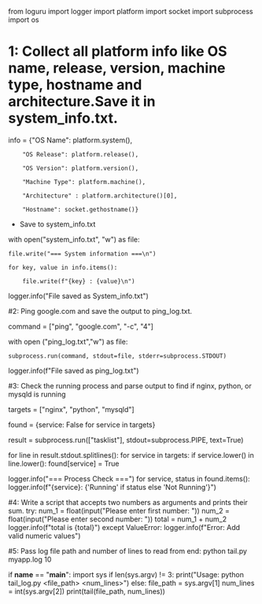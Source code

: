 from loguru import logger
import platform
import socket
import subprocess
import os

# 1: Collect all platform info like OS name, release, version, machine type,  hostname and architecture.Save it in system_info.txt.

info = {"OS Name": platform.system(),

        "OS Release": platform.release(),
		
        "OS Version": platform.version(),
		
        "Machine Type": platform.machine(),
		
        "Architecture" : platform.architecture()[0],
		
        "Hostname": socket.gethostname()}

* Save to system_info.txt

with open("system_info.txt", "w") as file:

    file.write("=== System information ===\n")
	
    for key, value in info.items():
	
        file.write(f"{key} : {value}\n")
		
logger.info("File saved as System_info.txt")

#2: Ping google.com and save the output to ping_log.txt.

command = ["ping", "google.com", "-c", "4"]

with open ("ping_log.txt","w") as file:

    subprocess.run(command, stdout=file, stderr=subprocess.STDOUT)

logger.info(f"File saved as ping_log.txt")

#3: Check the running process and parse output to find if nginx, python, or mysqld is running

targets = ["nginx", "python", "mysqld"]

found = {service: False for service in targets}

result = subprocess.run(["tasklist"], stdout=subprocess.PIPE, text=True)

for line in result.stdout.splitlines():
    for service in targets:
        if service.lower() in line.lower():
            found[service] = True

logger.info("=== Process Check ===")
for service, status in found.items():
    logger.info(f"{service}: {'Running' if status else 'Not Running'}")

#4: Write a script that accepts two numbers as arguments and prints their sum.
try:
    num_1 = float(input("Please enter first number: "))
    num_2 = float(input("Please enter second number: "))
    total = num_1 + num_2
    logger.info(f"total is {total}")
except ValueError:
    logger.info(f"Error: Add valid numeric values")

#5: Pass log file path and number of lines to read from end: python tail.py myapp.log 10

if __name__ == "__main__":
    import sys
    if len(sys.argv) != 3:
        print("Usage: python tail_log.py <file_path> <num_lines>")
    else:
        file_path = sys.argv[1]
        num_lines = int(sys.argv[2])
        print(tail(file_path, num_lines))
